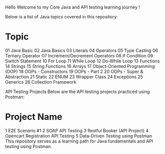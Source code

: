 Hello Welcome to my Core Java and API testing learning journey !

Below is a list of Java topics covered in this repository:

#	Topic
01	Java Basic
02	Java Basics
03	Literals
04	Operators
05	Type Casting
06	Ternary Operator
07	Increment/Decrement Operators
08	If Condition
09	Switch Statement
10	For Loop
11	While Loop
12	Do-While Loop
13	Functions
14	Strings
15	String Functions
16	Arrays
17	Object-Oriented Programming (OOP)
18	OOPs - Constructors
19	OOPs - Part 2
20	OOPs - Super & Abstraction
21	Static
22	ENUM
23	Wrapper Class
24	Exceptions
25	Generics
26	Collection Framework

API Testing Projects
Below are the API testing projects practiced using Postman:

#	Project Name
1	E2E Scenario #1
2	SOAP API Testing
3	Restful Booker (API Project)
4	Opencart Registration API Testing
5	Data-Driven Testing using Postman
This repository serves as a learning path for Java fundamentals and API testing using Postman.
